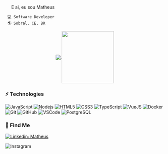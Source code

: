 <img src="https://media.giphy.com/media/hvRJCLFzcasrR4ia7z/giphy.gif" width="15px"> E ai, eu sou Matheus


	 💻 Software Developer
	 🌎 Sobral, CE, BR
	 





<p align="center">
  <a href="https://github.com/anuraghazra/github-readme-stats">
    <img
      align="center"
      src="https://github-readme-stats.vercel.app/api/top-langs/?username=mat-viana&count_private=true&layout=compact&langs_count=10"
    />
  </a>
  <a href="https://github.com/anuraghazra/github-readme-stats">
    <img
      align="center"
      height="165"
      src="https://github-readme-stats.vercel.app/api?username=mat-viana&count_private=true&show_icons=true&custom_title=Status%20GitHub"
    />
  </a>
</p>



### ⚡ Technologies

<p align="center"> 

![JavaScript](https://img.shields.io/badge/-JavaScript-black?style=flat-square&logo=javascript)
![Nodejs](https://img.shields.io/badge/-Nodejs-339933?style=flat-square&logo=Node.js&logoColor=white)
![HTML5](https://img.shields.io/badge/-HTML5-E34F26?style=flat-square&logo=html5&logoColor=white)
![CSS3](https://img.shields.io/badge/-CSS3-1572B6?style=flat-square&logo=css3)
![TypeScript](https://img.shields.io/badge/-TypeScript-007ACC?style=flat-square&logo=typescript)
![VueJS](https://img.shields.io/badge/-Vue.js-4FC08D?style=flat-square&logo=vue.js&logoColor=white)
![Docker](https://img.shields.io/badge/-Docker-2496ED?style=flat-square&logo=docker&logoColor=white)
![Git](https://img.shields.io/badge/-Git-black?style=flat-square&logo=git)
![GitHub](https://img.shields.io/badge/-GitHub-181717?style=flat-square&logo=github)
![VSCode](https://img.shields.io/badge/-VSCode-007ACC?style=flat-square&logo=visual-studio-code&logoColor=white)
![PostgreSQL](https://img.shields.io/badge/-PostgreSQL-336791?style=flat-square&logo=postgresql)
</p>


### 🚀 Find Me
  [![Linkedin: Matheus](https://img.shields.io/badge/-Linkedin-blue?style=flat-square&logo=Linkedin&logoColor=white&link=https://www.linkedin.com/in/matheus-viana-034714100/)](https://www.linkedin.com/in/matheus-viana-034714100/)

![Instagram](https://img.shields.io/badge/-instagram-F0F0F0?style=flat-square&logo=instagram&link=hhttps://www.instagram.com/mhviana42/)
